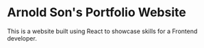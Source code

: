 # Arnold Son's Portfolio Website

This is a website built using React to showcase skills for a Frontend developer.
